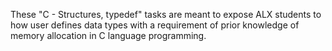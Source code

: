 These "C - Structures, typedef" tasks are meant to expose ALX students to how user defines data types with a requirement of prior knowledge of memory allocation in C language programming.
